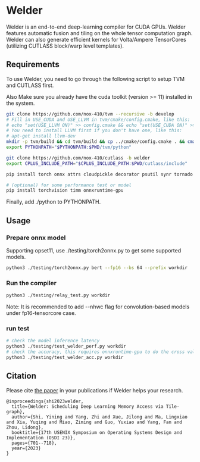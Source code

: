 # Welder

Welder is an end-to-end deep-learning compiler for CUDA GPUs. Welder features automatic fusion and tiling on the whole tensor computation graph. Welder can also generate efficient kernels for Volta/Ampere TensorCores (utilizing CUTLASS block/warp level templates).

## Requirements
To use Welder, you need to go through the following script to setup TVM and CUTLASS first.

Also Make sure you already have the cuda toolkit (version >= 11) installed in the system.

```bash
git clone https://github.com/nox-410/tvm --recursive -b develop
# Fill in USE_CUDA and USE_LLVM in tvm/cmake/config.cmake, like this:
# echo "set(USE_LLVM ON)" >> config.cmake && echo "set(USE_CUDA ON)" >> config.cmake
# You need to install LLVM first if you don't have one, like this:
# apt-get install llvm-dev
mkdir -p tvm/build && cd tvm/build && cp ../cmake/config.cmake . && cmake .. && make -j && cd -
export PYTHONPATH="$PYTHONPATH:$PWD/tvm/python"

git clone https://github.com/nox-410/cutlass -b welder
export CPLUS_INCLUDE_PATH="$CPLUS_INCLUDE_PATH:$PWD/cutlass/include"

pip install torch onnx attrs cloudpickle decorator psutil synr tornado xgboost

# (optional) for some performance test or model
pip install torchvision timm onnxruntime-gpu
```

Finally, add ./python to PYTHONPATH.

## Usage
### Prepare onnx model

Supporting opset11, use ./testing/torch2onnx.py to get some supported models.

```bash
python3 ./testing/torch2onnx.py bert --fp16 --bs 64 --prefix workdir
```

### Run the compiler

```bash
python3 ./testing/relay_test.py workdir
```
Note: It is recommended to add --nhwc flag for convolution-based models under fp16-tensorcore case.

### run test

```bash
# check the model inference latency
python3 ./testing/test_welder_perf.py workdir
# check the accuracy, this requires onnxruntime-gpu to do the cross validation
python3 ./testing/test_welder_acc.py workdir
```

## Citation
Please cite [the paper](https://www.usenix.org/system/files/osdi23-shi.pdf) in your publications if Welder helps your research.
```
@inproceedings{shi2023welder,
  title={Welder: Scheduling Deep Learning Memory Access via Tile-graph},
  author={Shi, Yining and Yang, Zhi and Xue, Jilong and Ma, Lingxiao and Xia, Yuqing and Miao, Ziming and Guo, Yuxiao and Yang, Fan and Zhou, Lidong},
  booktitle={17th USENIX Symposium on Operating Systems Design and Implementation (OSDI 23)},
  pages={701--718},
  year={2023}
}
```
